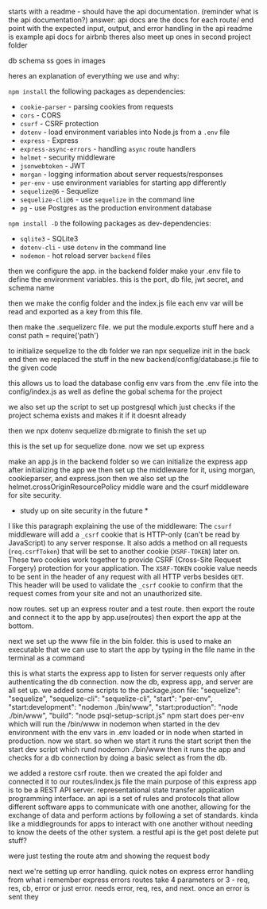 starts with a readme - should have the api documentation. (reminder what is the api documentation?)
    answer: api docs are the docs for each route/ end point with the expected input, output, and error handling
in the api readme is example api docs for airbnb theres also meet up ones in second project folder

db schema ss goes in images

heres an explanation of everything we use and why:

`npm install` the following packages as dependencies:

- `cookie-parser` - parsing cookies from requests
- `cors` - CORS
- `csurf` - CSRF protection
- `dotenv` - load environment variables into Node.js from a `.env` file
- `express` - Express
- `express-async-errors` - handling `async` route handlers
- `helmet` - security middleware
- `jsonwebtoken` - JWT
- `morgan` - logging information about server requests/responses
- `per-env` - use environment variables for starting app differently
- `sequelize@6` - Sequelize
- `sequelize-cli@6` - use `sequelize` in the command line
- `pg` - use Postgres as the production environment database

`npm install -D` the following packages as dev-dependencies:

- `sqlite3` - SQLite3
- `dotenv-cli` - use `dotenv` in the command line
- `nodemon` - hot reload server `backend` files

then we configure the app. in the backend folder make your .env file to define
the environment variables. this is the port, db file, jwt secret, and schema name

then we make the config folder and the index.js file
each env var will be read and exported as a key from this file.

then make the .sequelizerc file. we put the module.exports stuff here and a
const path = require('path')

to initialize sequelize to the db folder we ran npx sequelize init in the back end
then we replaced the stuff in the new backend/config/database.js file to the given code

this allows us to load the database config env vars from the .env file into the config/index.js
as well as define the gobal schema for the project

we also set up the script to set up postgresql which just checks if the project schema exists and
makes it if it doesnt already

then we npx dotenv sequelize db:migrate to finish the set up

this is the set up for sequelize done. now we set up express

make an app.js in the backend folder so we can initialize the express app
after initializing the app we then set up the middleware for it, using morgan, cookieparser, and express.json
then we also set up the helmet.crossOriginResourcePolicy middle ware and the
csurf middleware for site security.

* study up on site security in the future *

I like this paragraph explaining the use of the middleware:
The `csurf` middleware will add a `_csrf` cookie that is HTTP-only (can't be
read by JavaScript) to any server response. It also adds a method on all
requests (`req.csrfToken`) that will be set to another cookie (`XSRF-TOKEN`)
later on. These two cookies work together to provide CSRF (Cross-Site Request
Forgery) protection for your application. The `XSRF-TOKEN` cookie value needs to
be sent in the header of any request with all HTTP verbs besides `GET`. This
header will be used to validate the `_csrf` cookie to confirm that the
request comes from your site and not an unauthorized site.

now routes. set up an express router and a test route. then export the route and
connect it to the app by app.use(routes) then export the app at the bottom.

next we set up the www file in the bin folder. this is used to make an executable
that we can use to start the app by typing in the file name in the terminal as
a command

this is what starts the express app to listen for server requests only after
authenticating the db connection.
now the db, express app, and server are all set up.
we added some scripts to the package.json file:
"sequelize": "sequelize",
    "sequelize-cli": "sequelize-cli",
    "start": "per-env",
    "start:development": "nodemon ./bin/www",
    "start:production": "node ./bin/www",
    "build": "node psql-setup-script.js"
npm start does per-env which will run the /bin/www in nodemon
when started in the dev environment with the env vars in .env
loaded or in node when started in production. now we start.
so when we start it runs the start script then the start dev
script which rund nodemon ./bin/www then it runs the app and
checks for a db connection by doing a basic select as from the
db.

we added a restore csrf route. then we created the api folder and connected it to our routes/index.js file
the main purpose of this express app is to be a REST API server.
representational state transfer application programming interface.
an api is a set of rules and protocols that allow different software apps
to communicate with one another, allowing for the exchange of data
and perform actions by following a set of standards. kinda like a middlegrounds
for apps to interact with one another without needing to know the deets
of the other system. a restful api is the get post delete put stuff?

were just testing the route atm and showing the request body

next we're setting up error handling. quick notes on express error handling
from what i remember express errors routes take 4 parameters or 3 - req, res,
cb, error or just error. needs error, req, res, and next. once an error is
sent they 
